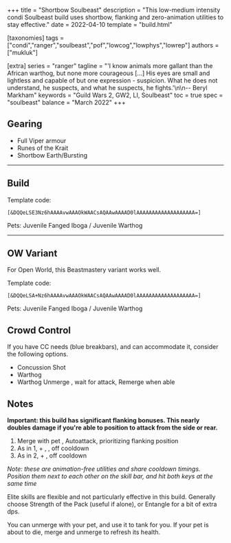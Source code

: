+++
title = "Shortbow Soulbeast"
description = "This low-medium intensity condi Soulbeast build uses shortbow, flanking and zero-animation utilities to stay effective."
date = 2022-04-10
template = "build.html"

[taxonomies]
tags = ["condi","ranger","soulbeast","pof","lowcog","lowphys","lowrep"]
authors = ["mukluk"]

[extra]
series = "ranger"
tagline =  "'I know animals more gallant than the African warthog, but none more courageous [...] His eyes are small and lightless and capable of but one expression - suspicion. What he does not understand, he suspects, and what he suspects, he fights.'\n\n-- Beryl Markham"
keywords = "Guild Wars 2, GW2, LI, Soulbeast"
toc = true
spec = "soulbeast"
balance = "March 2022"
+++

## Gearing

- Full Viper armour
- Runes of the Krait
- Shortbow Earth/Bursting

---

## Build

Template code:

`[&DQQeLSE3Nz6hAAAAvwAAAOkWAACsAQAAwAAAAD0lAAAAAAAAAAAAAAAAAAA=]`

Pets: Juvenile Fanged Iboga / Juvenile Warthog<div data-armory-embed='skills' data-armory-ids='12489,12537,40498,12491,12580'></div><div data-armory-embed='specializations' data-armory-ids='30,33,55' data-armory-30-traits='1069,1846,1912' data-armory-33-traits='1099,1101,1701' data-armory-55-traits='2071,2161,2143'></div>

---

## OW Variant

For Open World, this Beastmastery variant works well.

Template code:

`[&DQQeLSA+Nz6hAAAAvwAAAOkWAACsAQAAwAAAAD0lAAAAAAAAAAAAAAAAAAA=]`

Pets: Juvenile Fanged Iboga / Juvenile Warthog<div data-armory-embed='skills' data-armory-ids='12489,12537,40498,12491,12580'></div><div data-armory-embed='specializations' data-armory-ids='30,32,55' data-armory-30-traits='1069,1846,1912' data-armory-32-traits='1072,970,1066' data-armory-55-traits='2071,2161,2143'></div>

## Crowd Control

If you have CC needs (blue breakbars), and can accommodate it, consider the following options.

- Concussion Shot <span data-aw2-key="5" data-aw2-skill="12508"></span>
- Warthog <span data-aw2-key="F2" data-aw2-skill="46432"></span>
- Warthog Unmerge <span data-aw2-key="F5" data-aw2-skill="43014"></span>, wait for attack, Remerge <span data-aw2-key="F5" data-aw2-skill="42944"></span> when able

## Notes

**Important: this build has significant flanking bonuses. This nearly doubles damage if you're able to position to attack from the side or rear.**

1. Merge with pet <span data-aw2-key="F5" data-aw2-skill="42944"></span>, Autoattack, prioritizing flanking position
2. As in 1, + <span data-aw2-key="2" data-aw2-skill="12468"></span>, <span data-aw2-key="4" data-aw2-skill="12507"></span>,  <span data-aw2-key="F1" data-aw2-skill="41406"></span> off cooldown
3. As in 2, + <span data-aw2-key="7" data-aw2-skill="12537"></span>, <span data-aw2-key="8" data-aw2-skill="40498"></span> off cooldown

_Note: these are animation-free utilities and share cooldown timings. Position them next to each other on the skill bar, and hit both keys at the same time_

Elite skills are flexible and not particularly effective in this build. Generally choose Strength of the Pack (useful if alone), or Entangle for a bit of extra dps.

You can unmerge with your pet, and use it to tank for you. If your pet is about to die, merge and unmerge to refresh its health.
